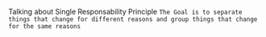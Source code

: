 Talking about Single Responsability Principle
`The Goal is to separate things that change for different reasons and group things that change for the same reasons`
